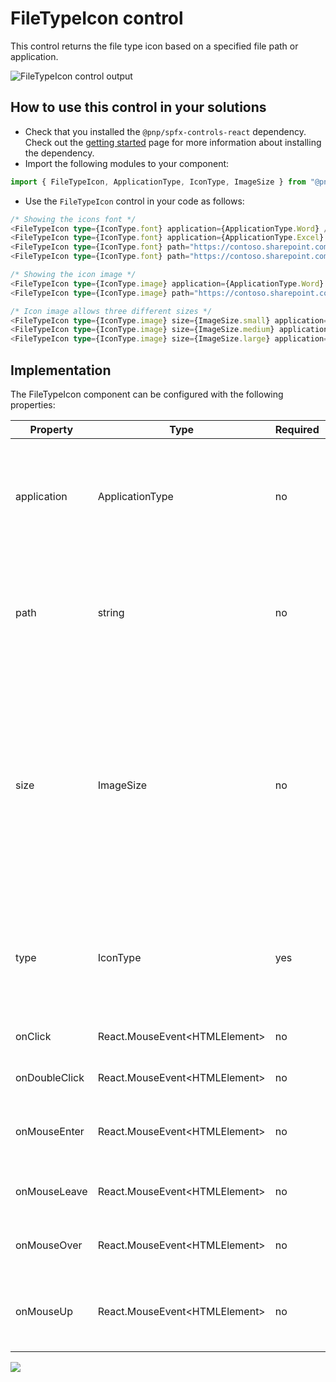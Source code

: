 # FileTypeIcon control

This control returns the file type icon based on a specified file path or application.

![FileTypeIcon control output](../assets/FileTypeIcon.png)

## How to use this control in your solutions

- Check that you installed the `@pnp/spfx-controls-react` dependency. Check out the [getting started](../../#getting-started) page for more information about installing the dependency.
- Import the following modules to your component:

```TypeScript
import { FileTypeIcon, ApplicationType, IconType, ImageSize } from "@pnp/spfx-controls-react/lib/FileTypeIcon";
```

- Use the `FileTypeIcon` control in your code as follows:

```TypeScript
/* Showing the icons font */
<FileTypeIcon type={IconType.font} application={ApplicationType.Word} />
<FileTypeIcon type={IconType.font} application={ApplicationType.Excel} />
<FileTypeIcon type={IconType.font} path="https://contoso.sharepoint.com/documents/filename.docx" />
<FileTypeIcon type={IconType.font} path="https://contoso.sharepoint.com/documents/filename.xslx" />

/* Showing the icon image */
<FileTypeIcon type={IconType.image} application={ApplicationType.Word} />
<FileTypeIcon type={IconType.image} path="https://contoso.sharepoint.com/documents/filename.docx" />

/* Icon image allows three different sizes */
<FileTypeIcon type={IconType.image} size={ImageSize.small} application={ApplicationType.Excel} />
<FileTypeIcon type={IconType.image} size={ImageSize.medium} application={ApplicationType.Excel} />
<FileTypeIcon type={IconType.image} size={ImageSize.large} application={ApplicationType.Excel} />
```

## Implementation

The FileTypeIcon component can be configured with the following properties:

| Property | Type | Required | Description |
| ---- | ---- | ---- | ---- |
| application | ApplicationType | no | Type of the application for which you want to show the icon. Use the **ApplicationType** enum to get the list of available applications. |
| path | string | no | Path to the document. If this is provided, the control will use the file extension to display the corresponding icon. |
| size | ImageSize | no | This is a property that only needs to be used when the type is set to image. It allows you to specify the image size. small (16px), normal (20px), medium (48px) and large (96px) are possible. Use the **ImageSize** enum to get the list of available images sizes. |
| type | IconType | yes | This property specifies is you want to use the icon font or image. Use the **IconType** enum to get the list of available icon types. |
| onClick | React.MouseEvent\<HTMLElement> | no | Event triggered when the icon is clicked. |
| onDoubleClick | React.MouseEvent\<HTMLElement> | no | Event triggered when the icon is double clicked. |
| onMouseEnter | React.MouseEvent&lt;HTMLElement&gt; | no | Event triggered when the mouse cursor enters the icon (without event bubbling). |
| onMouseLeave | React.MouseEvent\<HTMLElement> | no | Event triggered when the mouse cursor leave the icon. |
| onMouseOver | React.MouseEvent\<HTMLElement> | no | Event triggered when the mouse cursor is over the icon. |
| onMouseUp | React.MouseEvent\<HTMLElement> | no | Event triggered when the mouse button is released after clicked on the icon. |

![](https://telemetry.sharepointpnp.com/sp-dev-fx-controls-react/wiki/controls/FileTypeIcon)

